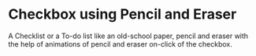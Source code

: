 # Checkbox using Pencil and Eraser
A Checklist or a To-do list like an old-school paper, pencil and eraser with the help of animations of pencil and eraser on-click of the checkbox.
